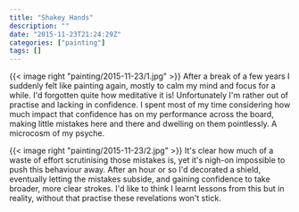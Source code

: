 ```yaml
---
title: "Shakey Hands"
description: ""
date: "2015-11-23T21:24:29Z"
categories: ["painting"]
tags: []
---
```


{{< image right "painting/2015-11-23/1.jpg" >}}
After a break of a few years I suddenly felt like painting again, mostly to calm
my mind and focus for a while. I'd forgotten quite how meditative it is!
Unfortunately I'm rather out of practise and lacking in confidence. I spent most
of my time considering how much impact that confidence has on my performance
across the board, making little mistakes here and there and dwelling on them
pointlessly. A microcosm of my psyche.

{{< image right "painting/2015-11-23/2.jpg" >}}
It's clear how much of a waste of effort scrutinising those mistakes is, yet
it's nigh-on impossible to push this behaviour away. After an hour or so I'd
decorated a shield, eventually letting the mistakes subside, and gaining
confidence to take broader, more clear strokes. I'd like to think I learnt
lessons from this but in reality, without that practise these revelations won't
stick.
